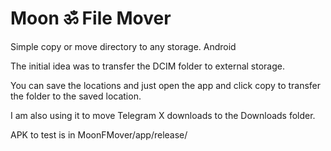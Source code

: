 # Moon ॐ File Mover
Simple copy or move directory to any storage. Android


The initial idea was to transfer the DCIM folder to external storage.

You can save the locations and just open the app and click copy to transfer the folder to the saved location.

I am also using it to move Telegram X downloads to the Downloads folder.

APK to test is in MoonFMover/app/release/

